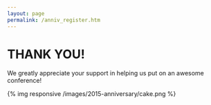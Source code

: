```yaml
---
layout: page
permalink: /anniv_register.htm
---
```


# THANK YOU!

We greatly appreciate your support in helping us put on an awesome conference!

{% img responsive /images/2015-anniversary/cake.png %}
